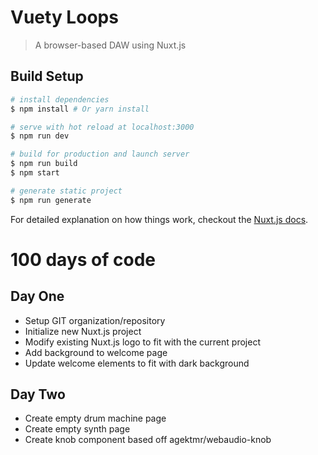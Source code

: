 # Vuety Loops

> A browser-based DAW using Nuxt.js

## Build Setup

``` bash
# install dependencies
$ npm install # Or yarn install

# serve with hot reload at localhost:3000
$ npm run dev

# build for production and launch server
$ npm run build
$ npm start

# generate static project
$ npm run generate
```

For detailed explanation on how things work, checkout the [Nuxt.js docs](https://github.com/nuxt/nuxt.js).

# 100 days of code

## Day One

- Setup GIT organization/repository
- Initialize new Nuxt.js project
- Modify existing Nuxt.js logo to fit with the current project
- Add background to welcome page
- Update welcome elements to fit with dark background

## Day Two

- Create empty drum machine page
- Create empty synth page
- Create knob component based off agektmr/webaudio-knob
